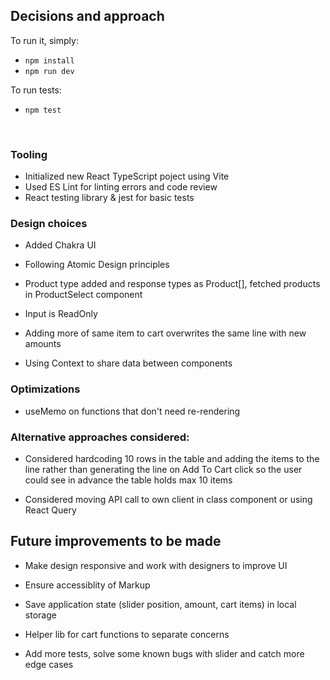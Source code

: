 ## Decisions and approach

To run it, simply:

- `npm install`
- `npm run dev`

To run tests:

- `npm test`

&nbsp;
&nbsp;

### Tooling

- Initialized new React TypeScript poject using Vite
- Used ES Lint for linting errors and code review
- React testing library & jest for basic tests

### Design choices

- Added Chakra UI

- Following Atomic Design principles

- Product type added and response types as Product[], fetched products in ProductSelect component

- Input is ReadOnly

- Adding more of same item to cart overwrites the same line with new amounts

- Using Context to share data between components

### Optimizations

- useMemo on functions that don't need re-rendering

### Alternative approaches considered:

- Considered hardcoding 10 rows in the table and adding the items to the line rather than generating the line on Add To Cart click so the user could see in advance the table holds max 10 items

- Considered moving API call to own client in class component or using React Query

## Future improvements to be made

- Make design responsive and work with designers to improve UI

- Ensure accessiblity of Markup

- Save application state (slider position, amount, cart items) in local storage

- Helper lib for cart functions to separate concerns

- Add more tests, solve some known bugs with slider and catch more edge cases
